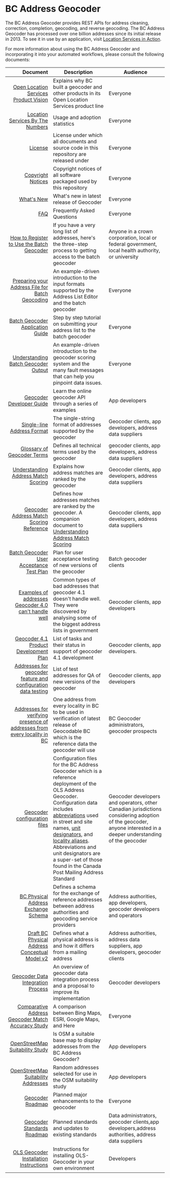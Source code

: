 # BC Address Geocoder

The BC Address Geocoder provides REST APIs for address cleaning, correction, completion, geocoding, and reverse geocoding. The BC Address Geocoder has processed over one billion addresses since its initial release in 2013. To see it in use by an application, visit [Location Services in Action](https://ols-demo.apps.gov.bc.ca/index.html).


For more information about using the BC Address Geocoder and incorporating it into your automated workflows, please consult the following documents:

Document|Description|Audience
|---:|---|---|
[Open Location Services Product Vision](https://github.com/bcgov/ols-geocoder/blob/gh-pages/product-vision.md)|Explains why BC built a geocoder and other products in its Open Location Services product line|Everyone
[Location Services By The Numbers](https://github.com/bcgov/ols-geocoder/blob/gh-pages/location-services-by-the-numbers.md)|Usage and adoption statistics|Everyone
[License](https://github.com/bcgov/ols-geocoder/blob/gh-pages/LICENSE)|License under which all documents and source code in this repository are released under|Everyone
[Copyright Notices](https://github.com/bcgov/ols-geocoder/blob/gh-pages/notice.md)|Copyright notices of all software packaged used by this repository|Everyone
[What's New](https://github.com/bcgov/ols-geocoder/blob/gh-pages/whats-new.md)|What's new in latest release of Geocoder|Everyone
[FAQ](https://github.com/bcgov/ols-geocoder/blob/gh-pages/faq.md)|Frequently Asked Questions|Everyone
[How to Register to Use the Batch Geocoder](https://github.com/bcgov/ols-geocoder/blob/gh-pages/bc-location-services/batch-geocoder-registration.md)|If you have a very long list of addresses, here's the three-step process to getting access to the batch geocoder|Anyone in a crown corporation, local or federal government, local health authority, or university
[Preparing your Address File for Batch Geocoding](https://www2.gov.bc.ca/assets/gov/data/geographic/location-services/geocoder/batch_address_data_prep.pdf)|An example-driven introduction to the input formats supported by the Address List Editor and the batch geocoder|Everyone
[Batch Geocoder Application Guide](https://github.com/bcgov/ols-geocoder/blob/gh-pages/batch-geocoder-application-guide.md)|Step by step tutorial on submitting your address list to the batch geocoder|Everyone
[Understanding Batch Geocoder Output](https://www2.gov.bc.ca/assets/gov/data/geographic/location-services/geocoder/understanding_geocoder_results.pdf)|An example-driven introduction to the geocoder scoring system and the many fault messages that can help you pinpoint data issues.|Everyone
[Geocoder Developer Guide](https://github.com/bcgov/ols-geocoder/blob/gh-pages/geocoder-developer-guide.md)|Learn the online geocoder API through a series of examples|App developers
[Single-line Address Format](https://github.com/bcgov/ols-geocoder/blob/gh-pages/singleLineAddressFormat.md)|The single-string format of addresses supported by the geocoder|Geocoder clients, app developers, address data suppliers
[Glossary of Geocoder Terms](https://github.com/bcgov/ols-geocoder/blob/gh-pages/glossary.md)|Defines all technical terms used by the geocoder|geocoder clients, app developers, address data suppliers|
[Understanding Address Match Scoring](https://github.com/bcgov/ols-geocoder/blob/gh-pages/understanding-match-scoring.md)|Explains how address matches are ranked by the geocoder|Geocoder clients, app developers, address data suppliers
[Geocoder Address Match Scoring Reference](https://github.com/bcgov/ols-geocoder/blob/gh-pages/faults.md)|Defines how addresses matches are ranked by the geocoder. A companion document to [Understanding Address Match Scoring](https://github.com/bcgov/ols-geocoder/blob/gh-pages/understanding-match-scoring.md)|Geocoder clients, app developers, address data suppliers
[Batch Geocoder User Acceptance Test Plan](https://github.com/bcgov/ols-geocoder/blob/gh-pages/batch-geocoder-uat.md)|Plan for user acceptance testing of new versions of the geocoder|Batch geocoder clients
[Examples of addresses Geocoder 4.0 can't handle well](https://github.com/bcgov/ols-geocoder/blob/gh-pages/rejected-addresses.md)|Common types of bad addresses that geocoder 4.1 doesn't handle well. They were discovered by analysing some of the biggest address lists in government|Geocoder clients, app developers
[Geocoder 4.1 Product Development Plan](https://github.com/bcgov/ols-geocoder/blob/gh-pages/geocoder-4.1-development-plan.md)| List of tasks and their status in support of geocoder 4.1 development|Geocoder clients, app developers.
[Addresses for geocoder feature and configuration data testing](https://github.com/bcgov/ols-geocoder/blob/gh-pages/atp_addresses.csv)|List of test addresses for QA of new versions of the geocoder|Geocoder clients, app developers
[Addresses for verifying presence of addresses from every locality in BC](https://github.com/bcgov/ols-geocoder/blob/gh-pages/sites_bc.csv)|One address from every locality in BC to be used in verification of latest release of Geocodable BC which is the reference data the geocoder will use|BC Geocoder administrators, geocoder prospects  
[Geocoder configuration files](https://github.com/bcgov/ols-geocoder/tree/gh-pages/config/bc)|Configuration files for the BC Address Geocoder which is a reference deployment of the OLS Address Geocoder. Configuration data includes [abbreviations](https://github.com/bcgov/ols-geocoder/blob/gh-pages/config/bc/bgeo_abbreviation_mappings.csv) used in street and site names, [unit designators](https://github.com/bcgov/ols-geocoder/blob/gh-pages/config/bc/bgeo_unit_designators.csv), and [locality aliases](https://github.com/bcgov/ols-geocoder/blob/gh-pages/config/bc/bgeo_locality_mappings.csv). Abbreviations and unit designators are a super-set of those found in the Canada Post Mailing Address Standard|Geocoder developers and operators, other Canadian jurisdictions considering adoption of the geocoder, anyone interested in a deeper understanding of the geocoder
[BC Physical Address Exchange Schema](https://github.com/bcgov/ols-geocoder/blob/gh-pages/BCAddressExchangeSchema.md)|Defines a schema for the exchange of reference addresses between address authorities and geocoding service providers|Address authorities, app developers, geocoder developers and operators
[Draft BC Physical Address Conceptual Model v2](https://github.com/bcgov/ols-geocoder/blob/gh-pages/physical-address-conceptual-model.md)|Defines what a physical address is and how it differs from a mailing address|Address authorities, address data suppliers, app developers, geocoder clients
[Geocoder Data Integration Process](https://github.com/bcgov/ols-geocoder/blob/gh-pages/address-data-pipeline.md)|An overview of geocoder data integration process and a proposal to improve its implementation|Geocoder developers
[Comparative Address Geocoder Match Accuracy Study](https://github.com/bcgov/ols-geocoder/blob/gh-pages/geocoder-comparison.md)| A comparison between Bing Maps, ESRI, Google Maps, and Here|Everyone
[OpenStreetMap Suitability Study](https://github.com/bcgov/ols-geocoder/blob/gh-pages/osm-suitability.md)|Is OSM a suitable base map to display addresses from the BC Address Geocoder?|App developers
[OpenStreetMap Suitability Addresses](https://github.com/bcgov/ols-geocoder/blob/gh-pages/itn-osm-comparison.csv)|Random addresses selected for use in the OSM suitability study|App developers
[Geocoder Roadmap](https://github.com/bcgov/ols-geocoder/blob/gh-pages/roadmap.md)|Planned major enhancements to the geocoder|Everyone
[Geocoder Standards Roadmap](https://github.com/bcgov/ols-geocoder/blob/gh-pages/standards-roadmap.md)|Planned standards and updates to existing standards|Data administrators, geocoder clients,app developers,address authorities, address data suppliers
[OLS Geocoder Installation Instructions](https://github.com/bcgov/ols-geocoder/blob/dev/INSTALL.md)|Instructions for installing OLS-Geocoder in your own environment|Developers|
